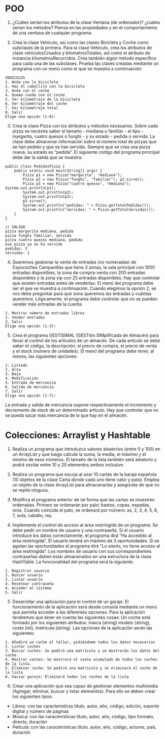 # POO

1. ¿Cuáles serían los atributos de la clase Ventana (de ordenador)? ¿cuáles serían los métodos? Piensa en las propiedades y en el comportamiento de una ventana de cualquier programa.

2. Crea la clase Vehiculo, así como las clases Bicicleta y Coche como subclases de la primera. Para la clase Vehiculo, crea los atributos de clase vehiculosCreados y kilometrosTotales, así como el atributo de instancia kilometrosRecorridos. Crea también algún método específico para cada una de las subclases. Prueba las clases creadas mediante un programa con un menú como el que se muestra a continuación:

```
VEHÍCULOS
1. Anda con la bicicleta
2. Haz el caballito con la bicicleta
3. Anda con el coche
4. Quema rueda con el coche
5. Ver kilometraje de la bicicleta
6. Ver kilometraje del coche
7. Ver kilometraje total
8. Salir
Elige una opción (1-8):
```

3. Crea la clase Pizza con los atributos y métodos necesarios. Sobre cada pizza se necesita saber el tamaño - mediana o familiar - el tipo - margarita, cuatro quesos o funghi - y su estado - pedida o servida. La clase debe almacenar información sobre el número total de pizzas que se han pedido y que se han servido. Siempre que se crea una pizza nueva, su estado es “pedida”. El siguiente código del programa principal debe dar la salida que se muestra:

```
public class PedidosPizza {
	public static void main(String[] args) {
		Pizza p1 = new Pizza("margarita", "mediana");
		Pizza p2 = new Pizza("funghi", "familiar"); p2.sirve();
		Pizza p3 = new Pizza("cuatro quesos", "mediana"); System.out.println(p1);
		System.out.println(p2);
		System.out.println(p3);
		p2.sirve();
		System.out.println("pedidas: " + Pizza.getTotalPedidas());
		System.out.println("servidas: " + Pizza.getTotalServidas());
	}
}

// SALIDA
pizza margarita mediana, pedida
pizza funghi familiar, servida
pizza cuatro quesos mediana, pedida
esa pizza ya se ha servido
pedidas: 3
servidas: 1

```

4. Queremos gestionar la venta de entradas (no numeradas) de Expocoches Campanillas que tiene 3 zonas, la sala principal con 1000 entradas disponibles, la zona de compra-venta con 200 entradas disponibles y la zona vip con 25 entradas disponibles. Hay que controlar que existen entradas antes de venderlas. El menú del programa debe ser el que se muestra a continuación. Cuando elegimos la opción 2, se nos debe preguntar para qué zona queremos las entradas y cuántas queremos. Lógicamente, el programa debe controlar que no se puedan vender más entradas de la cuenta.

```
1. Mostrar número de entradas libres
2. Vender entradas
3. Salir
Elige una opción (1-3):
```

5. Crea el programa GESTISIMAL (GESTIón SIMplificada de Almacén) para llevar el control de los artículos de un almacén. De cada artículo se debe saber el código, la descripción, el precio de compra, el precio de venta y el stock (número de unidades). El menú del programa debe tener, al menos, las siguientes opciones:

```
1. Listado
2. Alta
3. Baja
4. Modificación
5. Entrada de mercancía
6. Salida de mercancía
7. Salir
Elige una opción (1-7):
```

La entrada y salida de mercancía supone respectivamente el incremento y decremento de stock de un determinado artículo. Hay que controlar que no se pueda sacar más mercancía de la que hay en el almacén.

# Colecciones: Arraylist y Hashtable

1. Realiza un programa que introduzca valores aleatorios (entre 0 y 100) en un ArrayList y que luego calcule la suma, la media, el máximo y el mínimo de esos números. El tamaño de la lista también será aleatorio y podrá oscilar entre 10 y 20 elementos ambos inclusive.

2. Realiza un programa que escoja al azar 10 cartas de la baraja española (10 objetos de la clase Carta donde cada uno tiene valor y palo). Emplea un objeto de la clase ArrayList para almacenarlas y asegúrate de que no se repite ninguna.

3. Modifica el programa anterior de tal forma que las cartas se muestren ordenadas. Primero se ordenarán por palo: bastos, copas, espadas, oros. Cuando coincida el palo, se ordenará por número: as, 2, 3, 4, 5, 6, 7, sota, caballo, rey.

4. Implementa el control de acceso al área restringida de un programa. Se debe pedir un nombre de usuario y una contraseña. Si el usuario introduce los datos correctamente, el programa dirá “Ha accedido al área restringida”. El usuario tendrá un máximo de 3 oportunidades. Si se agotan las oportunidades el programa dirá “Lo siento, no tiene acceso al área restringida”. Los nombres de usuario con sus correspondientes contraseñas deben estar almacenados en una estructura de la clase HashTable. La funcionalidad del programa será la siguiente:

```
1. Registrar usuario
2. Buscar usuario
3. Listar usuario
4. Resetear contraseña
4. Acceder al sistema
5. Salir
```

5. Desarrollar una aplicación para el control de un garaje. El funcionamiento de la aplicación será desde consola mediante un menú que permita acceder a las diferentes opciones. Para la aplicación tendremos que tener en cuenta las siguientes cosas:
   Un coche está formado por los siguientes atributos: marca (string) modelo (string), coste (int), matricula (string). Las opciones de la aplicación serán las siguientes:

```
1. Añadirá un coche al taller, pidiéndome todos los datos necesarios
2. Listar coches
3. Buscar coches: Se pedirá una matrícula y se mostrarán los datos del coche.
4. Mostrar costes: Se mostrará el coste acumulado de todos los coches de la lista.
5. Eliminar coche: Se pedirá una matrícula y se eliminará el coche de la lista
6. Vaciar garaje: Eliminará todos los coches de la lista
```

6.  Crear una aplicación que sea capaz de gestionar elementos multimedia (Agregar, eliminar, buscar y listar elementos). Para ello se deben crear los siguientes tipos:

- Libros: con las características título, autor, año, código, edición, soporte digital y número de páginas
- Música: con las características título, autor, año, código, tipo formato, directo, duración
- Película: con las características titulo, autor, año, código, actores, país, duración
